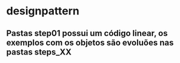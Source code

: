 # designpattern

## Pastas step01 possui um código linear, os exemplos com os objetos são evoluões nas pastas steps_XX
